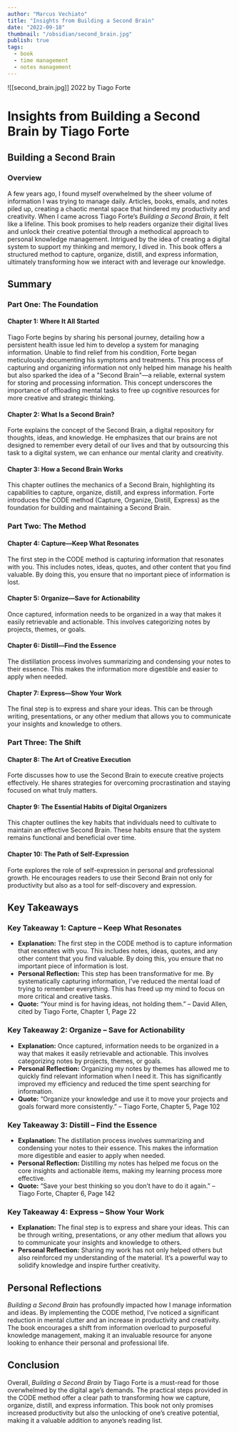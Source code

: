 ```yaml
---
author: "Marcus Vechiato"
title: "Insights from Building a Second Brain"
date: "2022-09-18"
thumbnail: "/obsidian/second_brain.jpg"
publish: true
tags:
  - book
  - time management
  - notes management
--- 
```

![[second_brain.jpg]]
2022 by Tiago Forte

# Insights from Building a Second Brain by Tiago Forte

## Building a Second Brain

### Overview
A few years ago, I found myself overwhelmed by the sheer volume of information I was trying to manage daily. Articles, books, emails, and notes piled up, creating a chaotic mental space that hindered my productivity and creativity. When I came across Tiago Forte’s *Building a Second Brain*, it felt like a lifeline. This book promises to help readers organize their digital lives and unlock their creative potential through a methodical approach to personal knowledge management. Intrigued by the idea of creating a digital system to support my thinking and memory, I dived in. This book offers a structured method to capture, organize, distill, and express information, ultimately transforming how we interact with and leverage our knowledge.

## Summary

### Part One: The Foundation

#### Chapter 1: Where It All Started
Tiago Forte begins by sharing his personal journey, detailing how a persistent health issue led him to develop a system for managing information. Unable to find relief from his condition, Forte began meticulously documenting his symptoms and treatments. This process of capturing and organizing information not only helped him manage his health but also sparked the idea of a "Second Brain"—a reliable, external system for storing and processing information. This concept underscores the importance of offloading mental tasks to free up cognitive resources for more creative and strategic thinking.

#### Chapter 2: What Is a Second Brain?
Forte explains the concept of the Second Brain, a digital repository for thoughts, ideas, and knowledge. He emphasizes that our brains are not designed to remember every detail of our lives and that by outsourcing this task to a digital system, we can enhance our mental clarity and creativity.

#### Chapter 3: How a Second Brain Works
This chapter outlines the mechanics of a Second Brain, highlighting its capabilities to capture, organize, distill, and express information. Forte introduces the CODE method (Capture, Organize, Distill, Express) as the foundation for building and maintaining a Second Brain.

### Part Two: The Method

#### Chapter 4: Capture—Keep What Resonates
The first step in the CODE method is capturing information that resonates with you. This includes notes, ideas, quotes, and other content that you find valuable. By doing this, you ensure that no important piece of information is lost.

#### Chapter 5: Organize—Save for Actionability
Once captured, information needs to be organized in a way that makes it easily retrievable and actionable. This involves categorizing notes by projects, themes, or goals.

#### Chapter 6: Distill—Find the Essence
The distillation process involves summarizing and condensing your notes to their essence. This makes the information more digestible and easier to apply when needed.

#### Chapter 7: Express—Show Your Work
The final step is to express and share your ideas. This can be through writing, presentations, or any other medium that allows you to communicate your insights and knowledge to others.

### Part Three: The Shift

#### Chapter 8: The Art of Creative Execution
Forte discusses how to use the Second Brain to execute creative projects effectively. He shares strategies for overcoming procrastination and staying focused on what truly matters.

#### Chapter 9: The Essential Habits of Digital Organizers
This chapter outlines the key habits that individuals need to cultivate to maintain an effective Second Brain. These habits ensure that the system remains functional and beneficial over time.

#### Chapter 10: The Path of Self-Expression
Forte explores the role of self-expression in personal and professional growth. He encourages readers to use their Second Brain not only for productivity but also as a tool for self-discovery and expression.

## Key Takeaways

### Key Takeaway 1: Capture – Keep What Resonates
- **Explanation:** The first step in the CODE method is to capture information that resonates with you. This includes notes, ideas, quotes, and any other content that you find valuable. By doing this, you ensure that no important piece of information is lost.
- **Personal Reflection:** This step has been transformative for me. By systematically capturing information, I’ve reduced the mental load of trying to remember everything. This has freed up my mind to focus on more critical and creative tasks.
- **Quote:** “Your mind is for having ideas, not holding them.” – David Allen, cited by Tiago Forte, Chapter 1, Page 22

### Key Takeaway 2: Organize – Save for Actionability
- **Explanation:** Once captured, information needs to be organized in a way that makes it easily retrievable and actionable. This involves categorizing notes by projects, themes, or goals.
- **Personal Reflection:** Organizing my notes by themes has allowed me to quickly find relevant information when I need it. This has significantly improved my efficiency and reduced the time spent searching for information.
- **Quote:** “Organize your knowledge and use it to move your projects and goals forward more consistently.” – Tiago Forte, Chapter 5, Page 102

### Key Takeaway 3: Distill – Find the Essence
- **Explanation:** The distillation process involves summarizing and condensing your notes to their essence. This makes the information more digestible and easier to apply when needed.
- **Personal Reflection:** Distilling my notes has helped me focus on the core insights and actionable items, making my learning process more effective.
- **Quote:** “Save your best thinking so you don’t have to do it again.” – Tiago Forte, Chapter 6, Page 142

### Key Takeaway 4: Express – Show Your Work
- **Explanation:** The final step is to express and share your ideas. This can be through writing, presentations, or any other medium that allows you to communicate your insights and knowledge to others.
- **Personal Reflection:** Sharing my work has not only helped others but also reinforced my understanding of the material. It’s a powerful way to solidify knowledge and inspire further creativity.

## Personal Reflections
*Building a Second Brain* has profoundly impacted how I manage information and ideas. By implementing the CODE method, I’ve noticed a significant reduction in mental clutter and an increase in productivity and creativity. The book encourages a shift from information overload to purposeful knowledge management, making it an invaluable resource for anyone looking to enhance their personal and professional life.

## Conclusion
Overall, *Building a Second Brain* by Tiago Forte is a must-read for those overwhelmed by the digital age’s demands. The practical steps provided in the CODE method offer a clear path to transforming how we capture, organize, distill, and express information. This book not only promises increased productivity but also the unlocking of one’s creative potential, making it a valuable addition to anyone’s reading list.